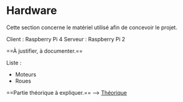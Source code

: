 # Hardware
Cette section concerne le matériel utilisé afin de concevoir le projet. 

Client : Raspberry Pi 4 
Serveur : Raspberry Pi 2 

==À justifier, à documenter.== 

Liste : 
- Moteurs 
- Roues 

==Partie théorique à expliquer.== --> [Théorique](Hardware/Théorique.md) 

